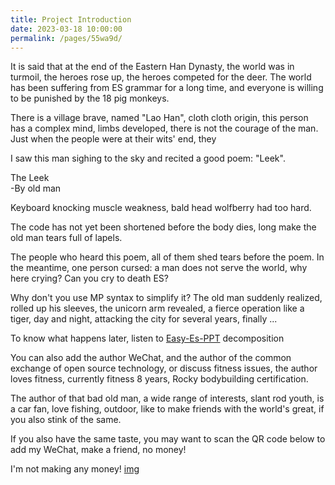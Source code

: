 ```yaml
---
title: Project Introduction
date: 2023-03-18 10:00:00
permalink: /pages/55wa9d/
---
```

It is said that at the end of the Eastern Han Dynasty, the world was in turmoil, the heroes rose up, the heroes competed for the deer. The world has been suffering from ES grammar for a long time, and everyone is willing to be punished by the 18 pig monkeys.

There is a village brave, named "Lao Han", cloth cloth origin, this person has a complex mind, limbs developed, there is not the courage of the man. Just when the people were at their wits' end, they

I saw this man sighing to the sky and recited a good poem: "Leek".


The Leek
<br/>
	 	-By old man

Keyboard knocking muscle weakness, bald head wolfberry had too hard.

The code has not yet been shortened before the body dies, long make the old man tears full of lapels.


The people who heard this poem, all of them shed tears before the poem. In the meantime, one person cursed: a man does not serve the world, why here crying? Can you cry to death ES?

Why don't you use MP syntax to simplify it? The old man suddenly realized, rolled up his sleeves, the unicorn arm revealed, a fierce operation like a tiger, day and night, attacking the city for several years, finally ...

To know what happens later, listen to [Easy-Es-PPT](https://iknow.hs.net/21df32cf-35fb-44f0-945f-06330408c1bd.pptx) decomposition

You can also add the author WeChat, and the author of the common exchange of open source technology, or discuss fitness issues, the author loves fitness, currently fitness 8 years, Rocky bodybuilding certification.

The author of that bad old man, a wide range of interests, slant rod youth, is a car fan, love fishing, outdoor, like to make friends with the world's great, if you also stink of the same.

If you also have the same taste, you may want to scan the QR code below to add my WeChat, make a friend, no money!

I'm not making any money! [img](/img/wx.png)